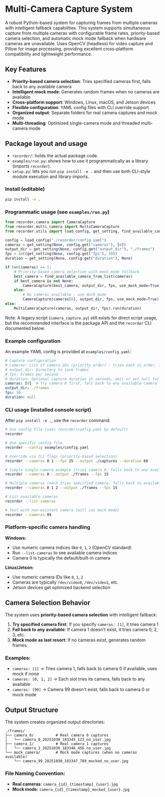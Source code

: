 # Multi-Camera Capture System

A robust Python-based system for capturing frames from multiple cameras with intelligent fallback capabilities. This system supports simultaneous capture from multiple cameras with configurable frame rates, priority-based camera selection, and automatic mock mode fallback when hardware cameras are unavailable. Uses OpenCV (headless) for video capture and Pillow for image processing, providing excellent cross-platform compatibility and lightweight performance.

## Key Features

- **Priority-based camera selection**: Tries specified cameras first, falls back to any available camera
- **Intelligent mock mode**: Generates random frames when no cameras are available
- **Cross-platform support**: Windows, Linux, macOS, and Jetson devices
- **Flexible configuration**: YAML config files with CLI override support
- **Organized output**: Separate folders for real camera captures and mock mode
- **Multi-threading**: Optimized single-camera mode and threaded multi-camera mode

## Package layout and usage

- `recorder/`: holds the actual package code.
- `examples/run.py`: shows how to use it programmatically as a library (imports `recorder`).
- `setup.py`: lets you run `pip install -e .` and then use both CLI-style module execution and library imports.

### Install (editable)

```bash
pip install -e .
```

### Programmatic usage (see `examples/run.py`)

```python
from recorder.camera import CameraCapture
from recorder.multi_camera import MultiCameraCapture
from recorder.utils import load_config, get_setting, find_available_camera_from_list

config = load_config("./recorder/config.yaml")
cameras = get_setting(None, config.get("cameras"), [0])
output_dir = get_setting(None, config.get("output_dir"), "./frames")
fps = int(get_setting(None, config.get("fps"), 30))
duration = get_setting(None, config.get("duration"), None)

if len(cameras) == 1:
    # Priority-based camera selection with mock mode fallback
    best_camera = find_available_camera_from_list(cameras)
    if best_camera is not None:
        CameraCapture(best_camera, output_dir, fps, use_mock_mode=True).run(duration)
    else:
        # No cameras available - use mock mode
        CameraCapture(cameras[0], output_dir, fps, use_mock_mode=True).run(duration)
else:
    MultiCameraCapture(cameras, output_dir, fps).run(duration)
```

Note: A legacy script (`camera_capture.py`) still exists for direct script usage, but the recommended interface is the package API and the `recorder` CLI documented below.

### Example configuration

An example YAML config is provided at `examples/config.yaml`:

```yaml
# Capture configuration
# cameras: List of camera IDs (priority order) - tries each in order, falls back to any available
# output_dir: Directory to save frames
# fps: Frames per second
# duration: Optional capture duration in seconds; omit or set null for continuous
cameras: [0]  # Try camera 0 first, fall back to any available camera
output_dir: ./frames
fps: 30
duration: null
```

### CLI usage (installed console script)

After `pip install -e .`, use the `recorder` command:

```bash
# Use config file (uses recorder/config.yaml by default)
recorder

# Use specific config file
recorder --config examples/config.yaml

# Override via CLI flags (priority-based selection)
recorder --cameras 0 1 --fps 25 --output ./captures --duration 60

# Simple single-camera example (tries camera 0, falls back to any available)
recorder --cameras 0 --output ./frames --fps 15

# Multiple cameras (each tries specified camera, falls back to available)
recorder --cameras 0 1 2 --output ./frames --fps 15

# List available cameras
recorder --list-cameras

# Test with non-existent camera (will use mock mode)
recorder --cameras 99
```

### Platform-specific camera handling

**Windows:**
- Use numeric camera indices like `0`, `1`, `2` (OpenCV standard)
- Run `--list-cameras` to see available camera indices
- Camera 0 is typically the default/built-in camera

**Linux/Jetson:**
- Use numeric camera IDs like `0`, `1`, `2`
- Cameras are typically `/dev/video0`, `/dev/video1`, etc.
- Jetson devices get optimized backend selection

## Camera Selection Behavior

The system uses **priority-based camera selection** with intelligent fallback:

1. **Try specified camera first**: If you specify `cameras: [1]`, it tries camera 1
2. **Fall back to any available**: If camera 1 doesn't exist, it tries camera 0, 2, 3, etc.
3. **Mock mode as last resort**: If no cameras exist, generates random frames

### Examples:

- `cameras: [1]` → Tries camera 1, falls back to camera 0 if available, uses mock if none
- `cameras: [0, 1, 2]` → Each slot tries its camera, falls back to any available
- `cameras: [99]` → Camera 99 doesn't exist, falls back to camera 0 or mock mode

## Output Structure

The system creates organized output directories:

```
./frames/
├── camera_0/          # Real camera 0 captures
│   └── camera_0_20251030_183345_123_no_user.jpg
├── camera_1/          # Real camera 1 captures  
│   └── camera_1_20251030_183346_456_no_user.jpg
└── mock_camera/       # Mock mode captures (when no cameras available)
    └── camera_99_20251030_183347_789_mocked_no_user.jpg
```

### File Naming Convention:
- **Real cameras**: `camera_{id}_{timestamp}_{user}.jpg`
- **Mock mode**: `camera_{id}_{timestamp}_mocked_{user}.jpg`
